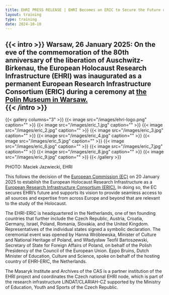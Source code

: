 ```yaml
---
title: EHRI PRESS RELEASE | EHRI Becomes an ERIC to Secure the Future of Holocaust Research 
layout: training
type: training
date: 2024-10-10
---
```


{{< intro >}}
Warsaw, 26 January 2025: On the eve of the commemoration of the 80th anniversary of the liberation of Auschwitz-Birkenau, the European Holocaust Research Infrastructure (EHRI) was inaugurated as a permanent European Research Infrastructure Consortium (ERIC) during a ceremony at [the Polin Museum in Warsaw.](https://polin.pl/pl)  
{{< /intro >}}
---

{{< gallery columns="3" >}}
{{< image src="/images/ehri-logo.png" caption="" >}}
{{< image src="/images/eric_1.jpg" caption="" >}}
{{< image src="/images/eric_2.jpg" caption="" >}}
{{< image src="/images/eric_3.jpg" caption="" >}}
{{< image src="/images/eric_4.jpg" caption="" >}}
{{< image src="/images/eric_5.jpg" caption="" >}}
{{< image src="/images/eric_6.jpg" caption="" >}}
{{< image src="/images/eric_7.jpg" caption="" >}}
{{< image src="/images/eric_8.jpg" caption="" >}}
{{< image src="/images/eric_9.jpg" caption="" >}}
{{< /gallery >}}


PHOTO: Maciek Jazwiecki, EHRI


This follows the decision of the [European Commission (EC)](https://research-and-innovation.ec.europa.eu/news/all-research-and-innovation-newseuropean-holocaust-research-infrastructure-becomes-30th-eu-recognised-research-consortium-major-2025-01-20_en) on 20 January 2025 to establish the European Holocaust Research Infrastructure as a [European Research Infrastructure Consortium (ERIC).](https://www.eric-forum.eu/) In doing so, the EC secures EHRI’s future and supports its vision to provide seamless access to all sources and expertise from across Europe and beyond that are relevant to the study of the Holocaust.

The EHRI-ERIC is headquartered in the Netherlands, one of ten founding countries that further include the Czech Republic, Austria, Croatia, Germany, Israel, Poland, Romania, Slovakia, and the United Kingdom. Representatives of the individual states signed a symbolic declaration. The ceremonial event was opened by Hanna Wróblewska, Minister of Culture and National Heritage of Poland, and Władysław Teofil Bartoszewski, Secretary of State for Foreign Affairs of Poland, on behalf of the Polish Presidency of the Council of the European Union. Eppo Bruins, Dutch Minister of Education, Culture and Science, spoke on behalf of the hosting country of EHRI-ERIC, the Netherlands.

The Masaryk Institute and Archives of the CAS is a partner institution of the EHRI project and coordinates the Czech national EHRI node, which is part of the research infrastructure LINDAT/CLARIAH-CZ supported by the Ministry of Education, Youth and Sports of the Czech Republic.
